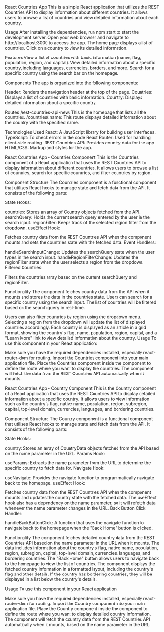 React Countries App
This is a simple React application that utilizes the REST Countries API to display information about different countries. It allows users to browse a list of countries and view detailed information about each country.

Usage
After installing the dependencies, run npm start to start the development server.
Open your web browser and navigate to http://localhost:3000 to access the app.
The home page displays a list of countries. Click on a country to view its detailed information.

Features
View a list of countries with basic information (name, flag, population, region, and capital).
View detailed information about a specific country, including languages, currencies, borders, and more.
Search for a specific country using the search bar on the homepage.

Components
The app is organized into the following components:

Header: Renders the navigation header at the top of the page.
Countries: Displays a list of countries with basic information.
Country: Displays detailed information about a specific country.


Routes
/rest-countries-api-new: This is the homepage that lists all the countries.
/countries/:name: This route displays detailed information about the country with the specified name.

Technologies Used
React: A JavaScript library for building user interfaces.
TypeScript: To check errors in the code
React Router: Used for handling client-side routing.
REST Countries API: Provides country data for the app.
HTML/CSS: Markup and styles for the app.


React Countries App - Countries Component
This is the Countries component of a React application that uses the REST Countries API to display information about different countries. It allows users to browse a list of countries, search for specific countries, and filter countries by region.

Component Structure
The Countries component is a functional component that utilizes React hooks to manage state and fetch data from the API. It consists of the following parts:

State Hooks:

countries: Stores an array of Country objects fetched from the API.
searchQuery: Holds the current search query entered by the user in the search input.
regionFilter: Keeps track of the selected region filter from the dropdown.
useEffect Hook:

Fetches country data from the REST Countries API when the component mounts and sets the countries state with the fetched data.
Event Handlers:

handleSearchInputChange: Updates the searchQuery state when the user types in the search input.
handleRegionFilterChange: Updates the regionFilter state when the user selects a region from the dropdown.
Filtered Countries:

Filters the countries array based on the current searchQuery and regionFilter.

Functionality
The component fetches country data from the API when it mounts and stores the data in the countries state.
Users can search for a specific country using the search input. The list of countries will be filtered based on the search query in real-time.

Users can also filter countries by region using the dropdown menu. Selecting a region from the dropdown will update the list of displayed countries accordingly.
Each country is displayed as an article in a grid format, showing the country's flag, name, population, region, capital, and a "Learn More" link to view detailed information about the country.
Usage
To use this component in your React application:

Make sure you have the required dependencies installed, especially react-router-dom for routing.
Import the Countries component into your main application file.
Place the Countries component inside the <Routes> component to define the route where you want to display the countries.
The component will fetch the data from the REST Countries API automatically when it mounts.

React Countries App - Country Component
This is the Country component of a React application that uses the REST Countries API to display detailed information about a specific country. It allows users to view information such as the country's flag, native name, population, region, subregion, capital, top-level domain, currencies, languages, and bordering countries.

Component Structure
The Country component is a functional component that utilizes React hooks to manage state and fetch data from the API. It consists of the following parts:

State Hooks:

country: Stores an array of CountryData objects fetched from the API based on the name parameter in the URL.
Params Hook:

useParams: Extracts the name parameter from the URL to determine the specific country to fetch data for.
Navigate Hook:

useNavigate: Provides the navigate function to programmatically navigate back to the homepage.
useEffect Hook:

Fetches country data from the REST Countries API when the component mounts and updates the country state with the fetched data.
The useEffect hook also has a dependency on the name parameter, so it will refetch data whenever the name parameter changes in the URL.
Back Button Click Handler:

handleBackButtonClick: A function that uses the navigate function to navigate back to the homepage when the "Back Home" button is clicked.

Functionality
The component fetches detailed country data from the REST Countries API based on the name parameter in the URL when it mounts.
The data includes information about the country's flag, native name, population, region, subregion, capital, top-level domain, currencies, languages, and bordering countries.
The "Back Home" button allows users to navigate back to the homepage to view the list of countries.
The component displays the fetched country information in a formatted layout, including the country's flag and other details.
If the country has bordering countries, they will be displayed in a list below the country's details.

Usage
To use this component in your React application:

Make sure you have the required dependencies installed, especially react-router-dom for routing.
Import the Country component into your main application file.
Place the Country component inside the <Routes> component to define the route where you want to display detailed country information.
The component will fetch the country data from the REST Countries API automatically when it mounts, based on the name parameter in the URL.
